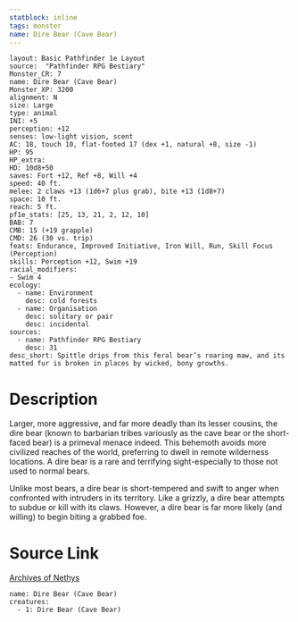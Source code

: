 ```yaml
---
statblock: inline
tags: monster
name: Dire Bear (Cave Bear)
---
```

```statblock
layout: Basic Pathfinder 1e Layout
source:  "Pathfinder RPG Bestiary"
Monster_CR: 7
name: Dire Bear (Cave Bear)
Monster_XP: 3200
alignment: N
size: Large
type: animal
INI: +5
perception: +12
senses: low-light vision, scent
AC: 18, touch 10, flat-footed 17 (dex +1, natural +8, size -1)
HP: 95
HP_extra: 
HD: 10d8+50
saves: Fort +12, Ref +8, Will +4
speed: 40 ft.
melee: 2 claws +13 (1d6+7 plus grab), bite +13 (1d8+7)
space: 10 ft.
reach: 5 ft.
pf1e_stats: [25, 13, 21, 2, 12, 10]
BAB: 7
CMB: 15 (+19 grapple)
CMD: 26 (30 vs. trip)
feats: Endurance, Improved Initiative, Iron Will, Run, Skill Focus (Perception)
skills: Perception +12, Swim +19
racial_modifiers:
- Swim 4
ecology:
  - name: Environment
    desc: cold forests
  - name: Organisation
    desc: solitary or pair
    desc: incidental
sources:
  - name: Pathfinder RPG Bestiary
    desc: 31
desc_short: Spittle drips from this feral bear’s roaring maw, and its matted fur is broken in places by wicked, bony growths.
```
# Description
Larger, more aggressive, and far more deadly than its lesser cousins, the dire bear (known to barbarian tribes variously as the cave bear or the short-faced bear) is a primeval menace indeed. This behemoth avoids more civilized reaches of the world, preferring to dwell in remote wilderness locations. A dire bear is a rare and terrifying sight-especially to those not used to normal bears.

Unlike most bears, a dire bear is short-tempered and swift to anger when confronted with intruders in its territory. Like a grizzly, a dire bear attempts to subdue or kill with its claws. However, a dire bear is far more likely (and willing) to begin biting a grabbed foe.
# Source Link
[Archives of Nethys](https://aonprd.com/MonsterDisplay.aspx?ItemName=Dire%20Bear%20(Cave%20Bear))
```encounter-table
name: Dire Bear (Cave Bear)
creatures:
  - 1: Dire Bear (Cave Bear)
```
